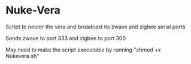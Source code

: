 # Nuke-Vera
Script to neuter the vera and broadcast its zwave and zigbee serial ports

Sends zwave to port 333 and zigbee to port 300

May need to make the script executable by running "chmod +x Nukevera.sh"
